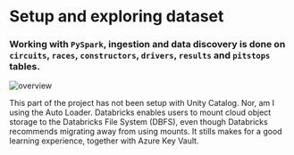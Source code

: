 # Setup and exploring dataset
### Working with ```PySpark```, ingestion and data discovery is done on ```circuits```, ```races```, ```constructors```, ```drivers```, ```results```  and ```pitstops``` tables.
![overview](https://github.com/tanchu-git/databricks_mini_project/assets/139019601/876ca38e-569c-49d8-879e-ab99a9a2a504)

This part of the project has not been setup with Unity Catalog. Nor, am I using the Auto Loader. Databricks enables users to mount cloud object storage to the Databricks File System (DBFS), even though Databricks recommends migrating away from using mounts. It stills makes for a good learning experience, together with Azure Key Vault.

